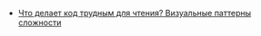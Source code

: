 - [Что делает код трудным для чтения? Визуальные паттерны сложности](https://habr.com/ru/articles/893820/)